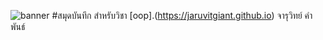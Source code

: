 ![banner](https://picsum.photos/800/250)
#สมุดบันทึก
สำหรับวิชา [oop].(https://jaruvitgiant.github.io)
จารุวิทย์ คำพันธ์ 

